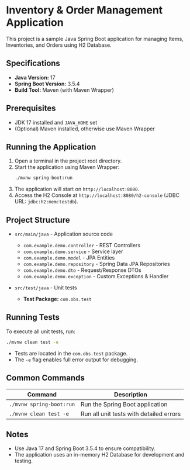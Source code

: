 # Inventory & Order Management Application

This project is a sample Java Spring Boot application for managing Items, Inventories, and Orders using H2 Database.

## Specifications

- **Java Version:** 17
- **Spring Boot Version:** 3.5.4
- **Build Tool:** Maven (with Maven Wrapper)

## Prerequisites

- JDK 17 installed and `JAVA_HOME` set
- (Optional) Maven installed, otherwise use Maven Wrapper

## Running the Application

1. Open a terminal in the project root directory.
2. Start the application using Maven Wrapper:
   ```bash
   ./mvnw spring-boot:run
   ```
3. The application will start on `http://localhost:8080`.
4. Access the H2 Console at `http://localhost:8080/h2-console` (JDBC URL: `jdbc:h2:mem:testdb`).

## Project Structure

- `src/main/java` - Application source code

  - `com.example.demo.controller` - REST Controllers
  - `com.example.demo.service` - Service layer
  - `com.example.demo.model` - JPA Entities
  - `com.example.demo.repository` - Spring Data JPA Repositories
  - `com.example.demo.dto` - Request/Response DTOs
  - `com.example.demo.exception` - Custom Exceptions & Handler

- `src/test/java` - Unit tests

  - **Test Package:** `com.obs.test`

## Running Tests

To execute all unit tests, run:

```bash
./mvnw clean test -e
```

- Tests are located in the `com.obs.test` package.
- The `-e` flag enables full error output for debugging.

## Common Commands

| Command                  | Description                             |
| ------------------------ | --------------------------------------- |
| `./mvnw spring-boot:run` | Run the Spring Boot application         |
| `./mvnw clean test -e`   | Run all unit tests with detailed errors |

## Notes

- Use Java 17 and Spring Boot 3.5.4 to ensure compatibility.
- The application uses an in-memory H2 Database for development and testing.

